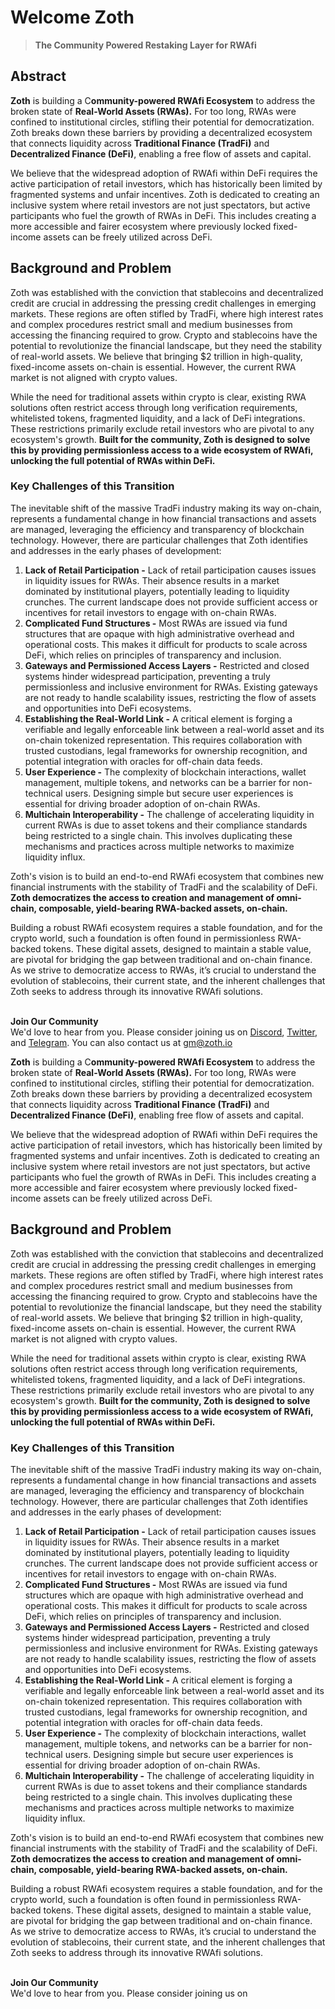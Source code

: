 # Welcome Zoth

> **The Community Powered Restaking Layer for RWAfi**

## **Abstract**

**Zoth** is building a C**ommunity-powered RWAfi Ecosystem** to address the broken state of **Real-World Assets (RWAs).** For too long, RWAs were confined to institutional circles, stifling their potential for democratization. Zoth breaks down these barriers by providing a decentralized ecosystem that connects liquidity across **Traditional Finance (TradFi)** and **Decentralized Finance (DeFi)**, enabling a free flow of assets and capital.

We believe that the widespread adoption of RWAfi within DeFi requires the active participation of retail investors, which has historically been limited by fragmented systems and unfair incentives. Zoth is dedicated to creating an inclusive system where retail investors are not just spectators, but active participants who fuel the growth of RWAs in DeFi. This includes creating a more accessible and fairer ecosystem where previously locked fixed-income assets can be freely utilized across DeFi.

## Background and Problem

Zoth was established with the conviction that stablecoins and decentralized credit are crucial in addressing the pressing credit challenges in emerging markets. These regions are often stifled by TradFi, where high interest rates and complex procedures restrict small and medium businesses from accessing the financing required to grow. Crypto and stablecoins have the potential to revolutionize the financial landscape, but they need the stability of real-world assets. We believe that bringing $2 trillion in high-quality, fixed-income assets on-chain is essential. However, the current RWA market is not aligned with crypto values.

While the need for traditional assets within crypto is clear, existing RWA solutions often restrict access through long verification requirements, whitelisted tokens, fragmented liquidity, and a lack of DeFi integrations. These restrictions primarily exclude retail investors who are pivotal to any ecosystem's growth. **Built for the community, Zoth is designed to solve this by providing permissionless access to a wide ecosystem of RWAfi, unlocking the full potential of RWAs within DeFi.**

### **Key Challenges of this Transition**

The inevitable shift of the massive TradFi industry making its way on-chain, represents a fundamental change in how financial transactions and assets are managed, leveraging the efficiency and transparency of blockchain technology. However, there are particular challenges that Zoth identifies and addresses in the early phases of development:

1. **Lack of Retail Participation -** Lack of retail participation causes issues in liquidity issues for RWAs. Their absence results in a market dominated by institutional players, potentially leading to liquidity crunches. The current landscape does not provide sufficient access or incentives for retail investors to engage with on-chain RWAs.
2. **Complicated Fund Structures -** Most RWAs are issued via fund structures that are opaque with high administrative overhead and operational costs. This makes it difficult for products to scale across DeFi, which relies on principles of transparency and inclusion.
3. **Gateways and Permissioned Access Layers -** Restricted and closed systems hinder widespread participation, preventing a truly permissionless and inclusive environment for RWAs. Existing gateways are not ready to handle scalability issues, restricting the flow of assets and opportunities into DeFi ecosystems.
4. **Establishing the Real-World Link -** A critical element is forging a verifiable and legally enforceable link between a real-world asset and its on-chain tokenized representation. This requires collaboration with trusted custodians, legal frameworks for ownership recognition, and potential integration with oracles for off-chain data feeds.
5. **User Experience -** The complexity of blockchain interactions, wallet management, multiple tokens, and networks can be a barrier for non-technical users. Designing simple but secure user experiences is essential for driving broader adoption of on-chain RWAs.
6. **Multichain Interoperability -** The challenge of accelerating liquidity in current RWAs is due to asset tokens and their compliance standards being restricted to a single chain. This involves duplicating these mechanisms and practices across multiple networks to maximize liquidity influx.

Zoth's vision is to build an end-to-end RWAfi ecosystem that combines new financial instruments with the stability of TradFi and the scalability of DeFi. **Zoth democratizes the access to creation and management of omni-chain, composable, yield-bearing RWA-backed assets, on-chain.**

Building a robust RWAfi ecosystem requires a stable foundation, and for the crypto world, such a foundation is often found in permissionless RWA-backed tokens. These digital assets, designed to maintain a stable value, are pivotal for bridging the gap between traditional and on-chain finance. As we strive to democratize access to RWAs, it’s crucial to understand the evolution of stablecoins, their current state, and the inherent challenges that Zoth seeks to address through its innovative RWAfi solutions.

\
**Join Our Community** \
We'd love to hear from you. Please consider joining us on [Discord](https://discord.com/invite/xBZhGn4AH8), [Twitter](https://twitter.com/zothdotio), and [Telegram](https://telegram.me/zothio). You can also contact us at gm@zoth.io

**Zoth** is building a C**ommunity-powered RWAfi Ecosystem** to address the broken state of **Real-World Assets (RWAs).** For too long, RWAs were confined to institutional circles, stifling their potential for democratization. Zoth breaks down these barriers by providing a decentralized ecosystem that connects liquidity across **Traditional Finance (TradFi)** and **Decentralized Finance (DeFi)**, enabling free flow of assets and capital.

We believe that the widespread adoption of RWAfi within DeFi requires the active participation of retail investors, which has historically been limited by fragmented systems and unfair incentives. Zoth is dedicated to creating an inclusive system where retail investors are not just spectators, but active participants who fuel the growth of RWAs in DeFi. This includes creating a more accessible and fairer ecosystem where previously locked fixed-income assets can be freely utilized across DeFi.

## Background and Problem

Zoth was established with the conviction that stablecoins and decentralized credit are crucial in addressing the pressing credit challenges in emerging markets. These regions are often stifled by TradFi, where high interest rates and complex procedures restrict small and medium businesses from accessing the financing required to grow. Crypto and stablecoins have the potential to revolutionize the financial landscape, but they need the stability of real-world assets. We believe that bringing $2 trillion in high-quality, fixed-income assets on-chain is essential. However, the current RWA market is not aligned with crypto values.

While the need for traditional assets within crypto is clear, existing RWA solutions often restrict access through long verification requirements, whitelisted tokens, fragmented liquidity, and a lack of DeFi integrations. These restrictions primarily exclude retail investors who are pivotal to any ecosystem's growth. **Built for the community, Zoth is designed to solve this by providing permissionless access to a wide ecosystem of RWAfi, unlocking the full potential of RWAs within DeFi.**

### **Key Challenges of this Transition**

The inevitable shift of the massive TradFi industry making its way on-chain, represents a fundamental change in how financial transactions and assets are managed, leveraging the efficiency and transparency of blockchain technology. However, there are particular challenges that Zoth identifies and addresses in the early phases of development:

1. **Lack of Retail Participation -** Lack of retail participation causes issues in liquidity issues for RWAs. Their absence results in a market dominated by institutional players, potentially leading to liquidity crunches. The current landscape does not provide sufficient access or incentives for retail investors to engage with on-chain RWAs.
2. **Complicated Fund Structures -** Most RWAs are issued via fund structures which are opaque with high administrative overhead and operational costs. This makes it difficult for products to scale across DeFi, which relies on principles of transparency and inclusion.
3. **Gateways and Permissioned Access Layers -** Restricted and closed systems hinder widespread participation, preventing a truly permissionless and inclusive environment for RWAs. Existing gateways are not ready to handle scalability issues, restricting the flow of assets and opportunities into DeFi ecosystems.
4. **Establishing the Real-World Link -** A critical element is forging a verifiable and legally enforceable link between a real-world asset and its on-chain tokenized representation. This requires collaboration with trusted custodians, legal frameworks for ownership recognition, and potential integration with oracles for off-chain data feeds.
5. **User Experience -** The complexity of blockchain interactions, wallet management, multiple tokens, and networks can be a barrier for non-technical users. Designing simple but secure user experiences is essential for driving broader adoption of on-chain RWAs.
6. **Multichain Interoperability -** The challenge of accelerating liquidity in current RWAs is due to asset tokens and their compliance standards being restricted to a single chain. This involves duplicating these mechanisms and practices across multiple networks to maximize liquidity influx.

Zoth's vision is to build an end-to-end RWAfi ecosystem that combines new financial instruments with the stability of TradFi and the scalability of DeFi. **Zoth democratizes the access to creation and management of omni-chain, composable, yield-bearing RWA-backed assets, on-chain.**

Building a robust RWAfi ecosystem requires a stable foundation, and for the crypto world, such a foundation is often found in permissionless RWA-backed tokens. These digital assets, designed to maintain a stable value, are pivotal for bridging the gap between traditional and on-chain finance. As we strive to democratize access to RWAs, it’s crucial to understand the evolution of stablecoins, their current state, and the inherent challenges that Zoth seeks to address through its innovative RWAfi solutions.

\
**Join Our Community** \
We'd love to hear from you. Please consider joining us on&#x20;
